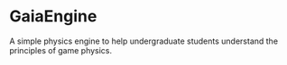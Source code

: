 # GaiaEngine
A simple physics engine to help undergraduate students understand the principles of game physics. 
